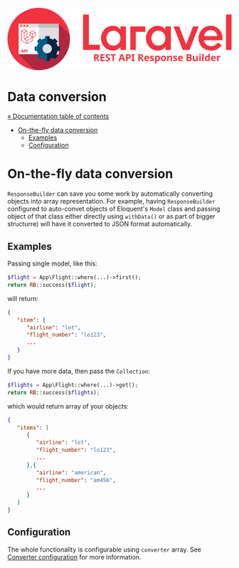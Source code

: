 ![REST API Response Builder for Laravel](img/logo.png)

# Data conversion #

[« Documentation table of contents](README.md)

 * [On-the-fly data conversion](#on-the-fly-data-conversion)
   * [Examples](#examples)
   * [Configuration](#configuration)


# On-the-fly data conversion #

 `ResponseBuilder` can save you some work by automatically converting objects into array representation. For example, having
 `ResponseBuilder` configured to auto-convet objects of Eloquent's `Model` class and passing object of that class either directly
 using `withData()` or as part of bigger structurre) will have it converted to JSON format automatically.

## Examples ##

 Passing single model, like this:

```php
$flight = App\Flight::where(...)->first();
return RB::success($flight);
```

 will return:

```json
{
   "item": {
      "airline": "lot",
      "flight_number": "lo123",
      ...
   }
}
```

 If you have more data, then pass the `Collection`:

```php
$flights = App\Flight::where(...)->get();
return RB::success($flights);
```

 which would return array of your objects:

```json
{
   "items": [
      {
         "airline": "lot",
         "flight_number": "lo123",
         ...
      },{
         "airline": "american",
         "flight_number": "am456",
         ...
      }
   ]
}
```

## Configuration ##

 The whole functionality is configurable using `converter` array. See [Converter configuration](config.md#converter) for
 more information.
